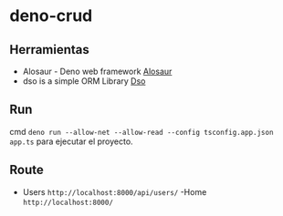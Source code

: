 # deno-crud

## Herramientas

- Alosaur - Deno web framework [Alosaur](https://github.com/alosaur/alosaur)
- dso is a simple ORM Library [Dso](https://github.com/manyuanrong/dso)

## Run

cmd `deno run --allow-net --allow-read --config tsconfig.app.json app.ts` para ejecutar el proyecto.

## Route

- Users `http://localhost:8000/api/users/`
  -Home `http://localhost:8000/`
